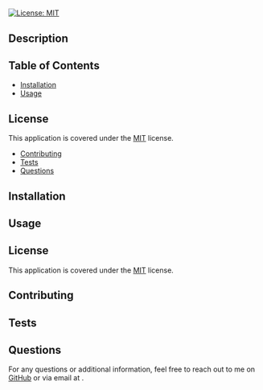 # 

[![License: MIT](https://img.shields.io/badge/License-MIT-yellow.svg)](https://opensource.org/licenses/MIT)

## Description


## Table of Contents
- [Installation](#installation)
- [Usage](#usage)
## License
This application is covered under the [MIT](https://opensource.org/licenses/MIT) license.
- [Contributing](#contributing)
- [Tests](#tests)
- [Questions](#questions)

## Installation


## Usage


## License
This application is covered under the [MIT](https://opensource.org/licenses/MIT) license.

## Contributing


## Tests


## Questions
For any questions or additional information, feel free to reach out to me on [GitHub](https://github.com/) or via email at .
